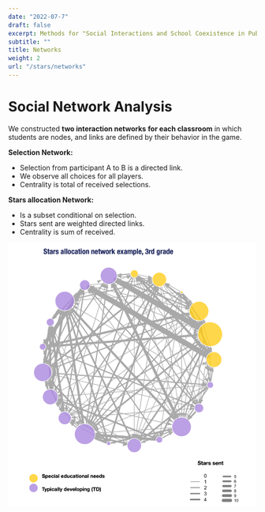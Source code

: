 ```yaml
---
date: "2022-07-7"
draft: false
excerpt: Methods for "Social Interactions and School Coexistence in Public Elementary Schools’ Neurodiverse Classrooms".
subtitle: ""
title: Networks
weight: 2
url: "/stars/networks"
---
```


# Social Network Analysis

We constructed **two interaction networks** **for each classroom** in which students are nodes, and links are defined by their behavior in the game.

**Selection Network:**

-   Selection from participant A to B is a directed link.
-   We observe all choices for all players.
-   Centrality is total of received selections.

**Stars allocation Network:**

-   Is a subset conditional on selection.
-   Stars sent are weighted directed links.
-   Centrality is sum of received.

![](images/paste-EB4A7453.png)

